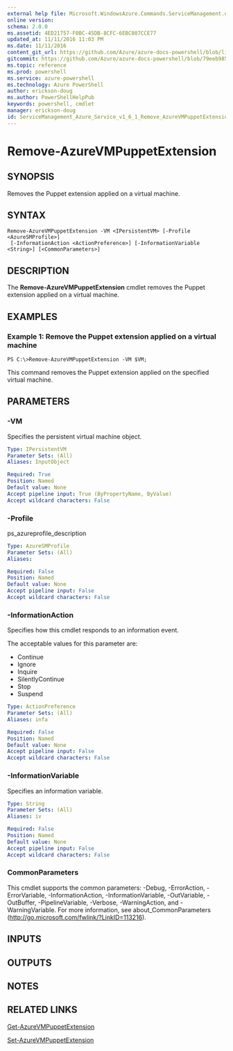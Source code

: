 ```yaml
---
external help file: Microsoft.WindowsAzure.Commands.ServiceManagement.dll-Help.xml
online version: 
schema: 2.0.0
ms.assetid: 4ED21757-F0BC-45DB-8CFC-6EBC807CCE77
updated_at: 11/11/2016 11:03 PM
ms.date: 11/11/2016
content_git_url: https://github.com/Azure/azure-docs-powershell/blob/live/azureps-cmdlets-docs/ServiceManagement/Azure.Service/v1.6.1/Remove-AzureVMPuppetExtension.md
gitcommit: https://github.com/Azure/azure-docs-powershell/blob/79eeb985ea480979357fb4695832a0c3d29a48bf/azureps-cmdlets-docs/ServiceManagement/Azure.Service/v1.6.1/Remove-AzureVMPuppetExtension.md
ms.topic: reference
ms.prod: powershell
ms.service: azure-powershell
ms.technology: Azure PowerShell
author: erickson-doug
ms.author: PowerShellHelpPub
keywords: powershell, cmdlet
manager: erickson-doug
id: ServiceManagement_Azure_Service_v1_6_1_Remove_AzureVMPuppetExtension_md
---
```


# Remove-AzureVMPuppetExtension

## SYNOPSIS
Removes the Puppet extension applied on a virtual machine.

## SYNTAX

```
Remove-AzureVMPuppetExtension -VM <IPersistentVM> [-Profile <AzureSMProfile>]
 [-InformationAction <ActionPreference>] [-InformationVariable <String>] [<CommonParameters>]
```

## DESCRIPTION
The **Remove-AzureVMPuppetExtension** cmdlet removes the Puppet extension applied on a virtual machine.

## EXAMPLES

### Example 1: Remove the Puppet extension applied on a virtual machine
```
PS C:\>Remove-AzureVMPuppetExtension -VM $VM;
```

This command removes the Puppet extension applied on the specified virtual machine.

## PARAMETERS

### -VM
Specifies the persistent virtual machine object.

```yaml
Type: IPersistentVM
Parameter Sets: (All)
Aliases: InputObject

Required: True
Position: Named
Default value: None
Accept pipeline input: True (ByPropertyName, ByValue)
Accept wildcard characters: False
```

### -Profile
ps_azureprofile_description

```yaml
Type: AzureSMProfile
Parameter Sets: (All)
Aliases: 

Required: False
Position: Named
Default value: None
Accept pipeline input: False
Accept wildcard characters: False
```

### -InformationAction
Specifies how this cmdlet responds to an information event.

The acceptable values for this parameter are:

- Continue
- Ignore
- Inquire
- SilentlyContinue
- Stop
- Suspend

```yaml
Type: ActionPreference
Parameter Sets: (All)
Aliases: infa

Required: False
Position: Named
Default value: None
Accept pipeline input: False
Accept wildcard characters: False
```

### -InformationVariable
Specifies an information variable.

```yaml
Type: String
Parameter Sets: (All)
Aliases: iv

Required: False
Position: Named
Default value: None
Accept pipeline input: False
Accept wildcard characters: False
```

### CommonParameters
This cmdlet supports the common parameters: -Debug, -ErrorAction, -ErrorVariable, -InformationAction, -InformationVariable, -OutVariable, -OutBuffer, -PipelineVariable, -Verbose, -WarningAction, and -WarningVariable. For more information, see about_CommonParameters (http://go.microsoft.com/fwlink/?LinkID=113216).

## INPUTS

## OUTPUTS

## NOTES

## RELATED LINKS

[Get-AzureVMPuppetExtension](xref:ServiceManagement/Azure.Service/v1.6.1/Get-AzureVMPuppetExtension.md)

[Set-AzureVMPuppetExtension](xref:ServiceManagement/Azure.Service/v1.6.1/Set-AzureVMPuppetExtension.md)


